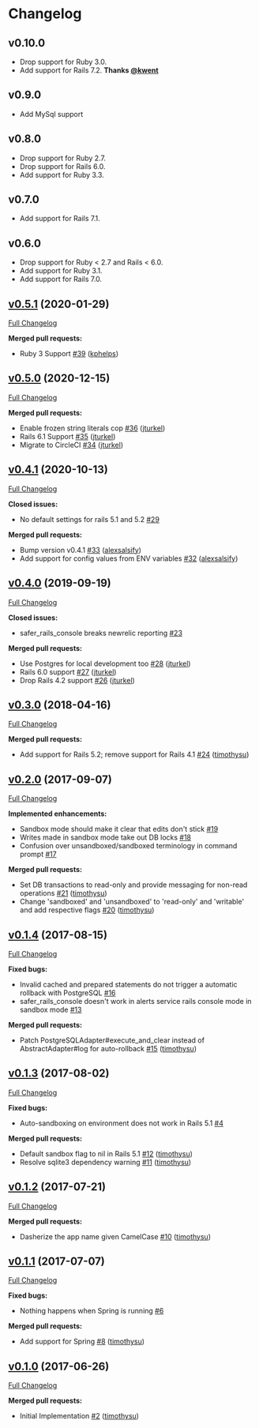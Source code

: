 # Changelog

## v0.10.0
- Drop support for Ruby 3.0.
- Add support for Rails 7.2. **Thanks [@kwent](https://github.com/kwent)**

## v0.9.0
- Add MySql support

## v0.8.0
- Drop support for Ruby 2.7.
- Drop support for Rails 6.0.
- Add support for Ruby 3.3.

## v0.7.0
- Add support for Rails 7.1.

## v0.6.0
- Drop support for Ruby < 2.7 and Rails < 6.0.
- Add support for Ruby 3.1.
- Add support for Rails 7.0.

## [v0.5.1](https://github.com/salsify/safer_rails_console/tree/v0.5.0) (2020-01-29)

[Full Changelog](https://github.com/salsify/safer_rails_console/compare/v0.5.0...v0.5.1)

**Merged pull requests:**

- Ruby 3 Support [\#39](https://github.com/salsify/safer_rails_console/pull/39) ([kphelps](https://github.com/kphelps))

## [v0.5.0](https://github.com/salsify/safer_rails_console/tree/v0.5.0) (2020-12-15)

[Full Changelog](https://github.com/salsify/safer_rails_console/compare/v0.4.1...v0.5.0)

**Merged pull requests:**

- Enable frozen string literals cop [\#36](https://github.com/salsify/safer_rails_console/pull/36) ([jturkel](https://github.com/jturkel))
- Rails 6.1 Support [\#35](https://github.com/salsify/safer_rails_console/pull/35) ([jturkel](https://github.com/jturkel))
- Migrate to CircleCI [\#34](https://github.com/salsify/safer_rails_console/pull/34) ([jturkel](https://github.com/jturkel))

## [v0.4.1](https://github.com/salsify/safer_rails_console/tree/v0.4.1) (2020-10-13)

[Full Changelog](https://github.com/salsify/safer_rails_console/compare/v0.4.0...v0.4.1)

**Closed issues:**

- No default settings for rails 5.1 and 5.2 [\#29](https://github.com/salsify/safer_rails_console/issues/29)

**Merged pull requests:**

- Bump version v0.4.1 [\#33](https://github.com/salsify/safer_rails_console/pull/33) ([alexsalsify](https://github.com/alexsalsify))
- Add support for config values from ENV variables [\#32](https://github.com/salsify/safer_rails_console/pull/32) ([alexsalsify](https://github.com/alexsalsify))

## [v0.4.0](https://github.com/salsify/safer_rails_console/tree/v0.4.0) (2019-09-19)

[Full Changelog](https://github.com/salsify/safer_rails_console/compare/v0.3.0...v0.4.0)

**Closed issues:**

- safer\_rails\_console breaks newrelic reporting [\#23](https://github.com/salsify/safer_rails_console/issues/23)

**Merged pull requests:**

- Use Postgres for local development too [\#28](https://github.com/salsify/safer_rails_console/pull/28) ([jturkel](https://github.com/jturkel))
- Rails 6.0 support [\#27](https://github.com/salsify/safer_rails_console/pull/27) ([jturkel](https://github.com/jturkel))
- Drop Rails 4.2 support [\#26](https://github.com/salsify/safer_rails_console/pull/26) ([jturkel](https://github.com/jturkel))

## [v0.3.0](https://github.com/salsify/safer_rails_console/tree/v0.3.0) (2018-04-16)

[Full Changelog](https://github.com/salsify/safer_rails_console/compare/v0.2.0...v0.3.0)

**Merged pull requests:**

- Add support for Rails 5.2; remove support for Rails 4.1 [\#24](https://github.com/salsify/safer_rails_console/pull/24) ([timothysu](https://github.com/timothysu))

## [v0.2.0](https://github.com/salsify/safer_rails_console/tree/v0.2.0) (2017-09-07)

[Full Changelog](https://github.com/salsify/safer_rails_console/compare/v0.1.4...v0.2.0)

**Implemented enhancements:**

- Sandbox mode should make it clear that edits don't stick [\#19](https://github.com/salsify/safer_rails_console/issues/19)
- Writes made in sandbox mode take out DB locks [\#18](https://github.com/salsify/safer_rails_console/issues/18)
- Confusion over unsandboxed/sandboxed terminology in command prompt [\#17](https://github.com/salsify/safer_rails_console/issues/17)

**Merged pull requests:**

- Set DB transactions to read-only and provide messaging for non-read operations [\#21](https://github.com/salsify/safer_rails_console/pull/21) ([timothysu](https://github.com/timothysu))
- Change 'sandboxed' and 'unsandboxed' to 'read-only' and 'writable' and add respective flags [\#20](https://github.com/salsify/safer_rails_console/pull/20) ([timothysu](https://github.com/timothysu))

## [v0.1.4](https://github.com/salsify/safer_rails_console/tree/v0.1.4) (2017-08-15)

[Full Changelog](https://github.com/salsify/safer_rails_console/compare/v0.1.3...v0.1.4)

**Fixed bugs:**

- Invalid cached and prepared statements do not trigger a automatic rollback with PostgreSQL [\#16](https://github.com/salsify/safer_rails_console/issues/16)
- safer\_rails\_console doesn't work in alerts service rails console mode in sandbox mode [\#13](https://github.com/salsify/safer_rails_console/issues/13)

**Merged pull requests:**

- Patch PostgreSQLAdapter\#execute\_and\_clear instead of AbstractAdapter\#log for auto-rollback [\#15](https://github.com/salsify/safer_rails_console/pull/15) ([timothysu](https://github.com/timothysu))

## [v0.1.3](https://github.com/salsify/safer_rails_console/tree/v0.1.3) (2017-08-02)

[Full Changelog](https://github.com/salsify/safer_rails_console/compare/v0.1.2...v0.1.3)

**Fixed bugs:**

- Auto-sandboxing on environment does not work in Rails 5.1 [\#4](https://github.com/salsify/safer_rails_console/issues/4)

**Merged pull requests:**

- Default sandbox flag to nil in Rails 5.1 [\#12](https://github.com/salsify/safer_rails_console/pull/12) ([timothysu](https://github.com/timothysu))
- Resolve sqlite3 dependency warning [\#11](https://github.com/salsify/safer_rails_console/pull/11) ([timothysu](https://github.com/timothysu))

## [v0.1.2](https://github.com/salsify/safer_rails_console/tree/v0.1.2) (2017-07-21)

[Full Changelog](https://github.com/salsify/safer_rails_console/compare/v0.1.1...v0.1.2)

**Merged pull requests:**

- Dasherize the app name given CamelCase [\#10](https://github.com/salsify/safer_rails_console/pull/10) ([timothysu](https://github.com/timothysu))

## [v0.1.1](https://github.com/salsify/safer_rails_console/tree/v0.1.1) (2017-07-07)

[Full Changelog](https://github.com/salsify/safer_rails_console/compare/v0.1.0...v0.1.1)

**Fixed bugs:**

- Nothing happens when Spring is running [\#6](https://github.com/salsify/safer_rails_console/issues/6)

**Merged pull requests:**

- Add support for Spring [\#8](https://github.com/salsify/safer_rails_console/pull/8) ([timothysu](https://github.com/timothysu))

## [v0.1.0](https://github.com/salsify/safer_rails_console/tree/v0.1.0) (2017-06-26)

[Full Changelog](https://github.com/salsify/safer_rails_console/compare/baddba2bc069bc6d72e779d8c157e19d26b30fc1...v0.1.0)

**Merged pull requests:**

- Initial Implementation [\#2](https://github.com/salsify/safer_rails_console/pull/2) ([timothysu](https://github.com/timothysu))

